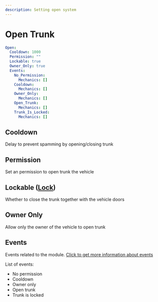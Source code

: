 ```yaml
---
description: Setting open system
---
```


# Open Trunk

```yaml
Open:
  Cooldown: 1000
  Permission: ""
  Lockable: true
  Owner_Only: true
  Events:
    No_Permission:
      Mechanics: []
    Cooldown:
      Mechanics: []
    Owner_Only:
      Mechanics: []
    Open_Trunk:
      Mechanics: []
    Trunk_Is_Locked:
      Mechanics: []
```

## Cooldown

Delay to prevent spamming by opening/closing trunk

## Permission

Set an permission to open trunk the vehicle

## Lockable ([Lock](../lock.md))

Whether to close the trunk together with the vehicle doors

## Owner Only

Allow only the owner of the vehicle to open trunk



## Events

Events related to the module.  [Click to get more information about events](../../events-mechanics/)

List of events:

* No permission
* Cooldown
* Owner only
* Open trunk
* Trunk is locked
